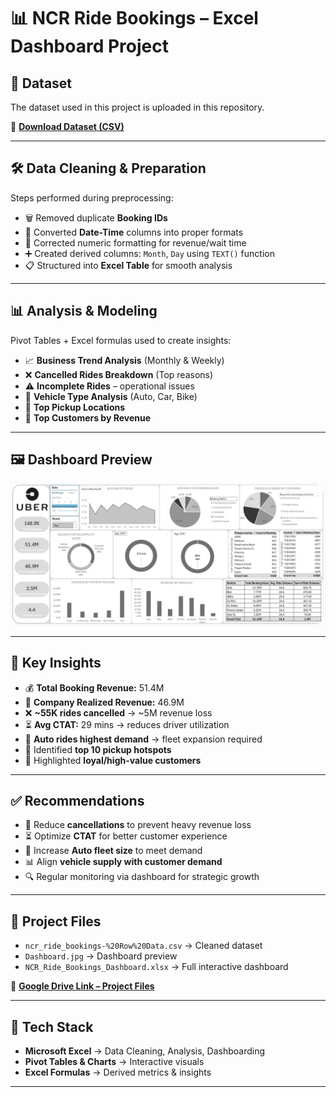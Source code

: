 
# 📊 NCR Ride Bookings – Excel Dashboard Project

## 📂 Dataset
The dataset used in this project is uploaded in this repository.  

📌 [**Download Dataset (CSV)**](./ncr_ride_bookings-%20Row%20Data.csv)

---

## 🛠️ Data Cleaning & Preparation
Steps performed during preprocessing:

- 🗑️ Removed duplicate **Booking IDs**  
- 📆 Converted **Date-Time** columns into proper formats  
- 🔢 Corrected numeric formatting for revenue/wait time  
- ➕ Created derived columns: `Month`, `Day` using `TEXT()` function  
- 📋 Structured into **Excel Table** for smooth analysis  

---

## 📊 Analysis & Modeling
Pivot Tables + Excel formulas used to create insights:

- 📈 **Business Trend Analysis** (Monthly & Weekly)  
- ❌ **Cancelled Rides Breakdown** (Top reasons)  
- ⚠️ **Incomplete Rides** – operational issues  
- 🚖 **Vehicle Type Analysis** (Auto, Car, Bike)  
- 📍 **Top Pickup Locations**  
- 👤 **Top Customers by Revenue**  

---

## 🖼️ Dashboard Preview
![Dashboard](./Dashboard.jpg)

---

## 🔑 Key Insights
- 💰 **Total Booking Revenue:** 51.4M  
- 🏢 **Company Realized Revenue:** 46.9M  
- ❌ **~55K rides cancelled** → ~5M revenue loss  
- ⏳ **Avg CTAT:** 29 mins → reduces driver utilization  
- 🚖 **Auto rides highest demand** → fleet expansion required  
- 📍 Identified **top 10 pickup hotspots**  
- 👤 Highlighted **loyal/high-value customers**  

---

## ✅ Recommendations
- 🚨 Reduce **cancellations** to prevent heavy revenue loss  
- ⏳ Optimize **CTAT** for better customer experience  
- 🚖 Increase **Auto fleet size** to meet demand  
- 📊 Align **vehicle supply with customer demand**  
- 🔍 Regular monitoring via dashboard for strategic growth  

---

## 📂 Project Files
- `ncr_ride_bookings-%20Row%20Data.csv` → Cleaned dataset  
- `Dashboard.jpg` → Dashboard preview  
- `NCR_Ride_Bookings_Dashboard.xlsx` → Full interactive dashboard  

📌 [**Google Drive Link – Project Files**](https://drive.google.com/drive/folders/1dFxBdA8L9BV5E_JJ4jI9UQcCfd23_dAU)

---

## 🚀 Tech Stack
- **Microsoft Excel** → Data Cleaning, Analysis, Dashboarding  
- **Pivot Tables & Charts** → Interactive visuals  
- **Excel Formulas** → Derived metrics & insights  

---
